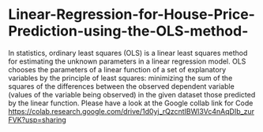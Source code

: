 # Linear-Regression-for-House-Price-Prediction-using-the-OLS-method-
In statistics, ordinary least squares (OLS) is a linear least squares method for estimating the unknown parameters in a linear regression model. 
OLS chooses the parameters of a linear function of a set of explanatory variables by the principle of least squares: minimizing the sum of the 
squares of the differences between the observed dependent variable (values of the variable being observed) in the given dataset those predicted 
by the linear function.
Please have a look at the Google collab link for Code
https://colab.research.google.com/drive/1d0yj_rQzcntIBWl3Vc4nAqDIb_zurFVK?usp=sharing
